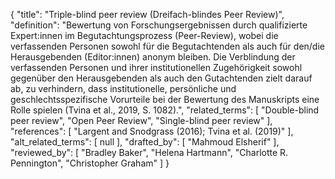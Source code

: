 {
    "title": "Triple-blind peer review (Dreifach-blindes Peer Review)",
    "definition": "Bewertung von Forschungsergebnissen durch qualifizierte Expert:innen im Begutachtungsprozess (Peer-Review), wobei die verfassenden Personen sowohl für die Begutachtenden als auch für den/die Herausgebenden (Editor:innen) anonym bleiben. Die Verblindung der verfassenden Personen und ihrer institutionellen Zugehörigkeit sowohl gegenüber den Herausgebenden als auch den Gutachtenden zielt darauf ab, zu verhindern, dass institutionelle, persönliche und geschlechtsspezifische Vorurteile bei der Bewertung des Manuskripts eine Rolle spielen (Tvina et al., 2019, S. 1082).",
    "related_terms": [
        "Double-blind peer review",
        "Open Peer Review",
        "Single-blind peer review"
    ],
    "references": [
        "Largent and Snodgrass (2016); Tvina et al. (2019)"
    ],
    "alt_related_terms": [
        null
    ],
    "drafted_by": [
        "Mahmoud Elsherif"
    ],
    "reviewed_by": [
        "Bradley Baker",
        "Helena Hartmann",
        "Charlotte R. Pennington",
        "Christopher Graham"
    ]
}